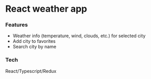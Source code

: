 # React weather app

### Features

- Weather info (temperature, wind, clouds, etc.) for selected city
- Add city to favorites
- Search city by name

### Tech
React/Typescript/Redux

